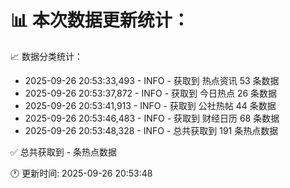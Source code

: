 📊 本次数据更新统计：
==========================

📈 数据分类统计：
- 2025-09-26 20:53:33,493 - INFO - 获取到 热点资讯 53 条数据
- 2025-09-26 20:53:37,872 - INFO - 获取到 今日热点 26 条数据
- 2025-09-26 20:53:41,913 - INFO - 获取到 公社热帖 44 条数据
- 2025-09-26 20:53:46,483 - INFO - 获取到 财经日历 68 条数据
- 2025-09-26 20:53:48,328 - INFO - 总共获取到 191 条热点数据

✅ 总共获取到 - 条热点数据

🕐 更新时间: 2025-09-26 20:53:48
